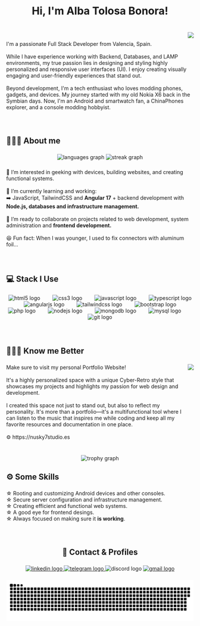 <h1 align="center">Hi, I'm <b>Alba Tolosa Bonora</b>!</h1>

###

<br clear="both">

<img align="right" height="99" src="https://media.tenor.com/qN1R94E7NVgAAAAj/welcome-images.gif"  />

###

<p align="left">I'm a passionate Full Stack Developer from Valencia, Spain.<br><br>While I have experience working with Backend, Databases, and LAMP environments, my true passion lies in designing and styling highly personalized and responsive user interfaces (UI). I enjoy creating visually engaging and user-friendly experiences that stand out.<br><br>Beyond development, I'm a tech enthusiast who loves modding phones, gadgets, and devices. My journey started with my old Nokia X6 back in the Symbian days. Now, I'm an Android and smartwatch fan, a ChinaPhones explorer, and a console modding hobbyist.</p>

###
<br clear="both">
<h2 align="left">👩🏼‍💻 About me</h2>

###

<div align="center">
  <img src="https://github-readme-stats.vercel.app/api/top-langs?username=Nusky7&locale=en&hide_title=false&layout=compact&card_width=320&langs_count=6&theme=radical&hide_border=true&order=2" height="150" alt="languages graph"  />
  <img src="https://streak-stats.demolab.com?user=Nusky7&locale=en&mode=daily&theme=radical&hide_border=true&border_radius=10&order=3" height="150" alt="streak graph"  />
</div>

###

<p align="left"><p align="left">👀 I’m interested in geeking with devices, building websites, and creating functional systems.<br><br>🌱 I’m currently learning and working:<br>➡️ JavaScript, TailwindCSS and <b>Angular 17</b> + backend development with <b>Node.js, databases and infrastructure management.</b><br><br>💞️ I’m ready to collaborate on projects related to web development, system administration and <b>frontend development.</b><br><br>😆 Fun fact: When I was younger, I used to fix connectors with aluminum foil...</p></p>

###
<br clear="both">

<h2 align="left">💻 Stack I Use</h2>

###

<div align="center">
  <img src="https://cdn.simpleicons.org/html5/E34F26" height="40" alt="html5 logo"  />
  <img width="25" />
  <img src="https://cdn.simpleicons.org/css3/1572B6" height="40" alt="css3 logo"  />
  <img width="25" />
  <img src="https://cdn.simpleicons.org/javascript/F7DF1E" height="40" alt="javascript logo"  />
  <img width="25" />
  <img src="https://cdn.simpleicons.org/typescript/3178C6" height="40" alt="typescript logo"  />
  <img width="25" />
  <img src="https://cdn.simpleicons.org/angular/DD0031" height="40" alt="angularjs logo"  />
  <img width="25" />
  <img src="https://cdn.simpleicons.org/tailwindcss/06B6D4" height="40" alt="tailwindcss logo"  />
  <img width="25" />
  <img src="https://cdn.simpleicons.org/bootstrap/7952B3" height="40" alt="bootstrap logo"  />
  <img width="25" />
  <img src="https://cdn.simpleicons.org/php/777BB4" height="40" alt="php logo"  />
  <img width="25" />
  <img src="https://cdn.simpleicons.org/nodedotjs/339933" height="40" alt="nodejs logo"  />
  <img width="25" />
  <img src="https://cdn.simpleicons.org/mongodb/47A248" height="40" alt="mongodb logo"  />
  <img width="25" />
  <img src="https://skillicons.dev/icons?i=mysql" height="40" alt="mysql logo"  />
  <img width="25" />
  <img src="https://cdn.simpleicons.org/git/F05032" height="40" alt="git logo"  />
</div>

###
<br clear="both">
<h2 align="left">🙋🏼‍♀️ Know me Better</h2>

###

<img align="right" height="210" src="https://nusky7studio.es/img/n7s.png"  />

###

<p align="left">Make sure to visit my personal Portfolio Website!<br><br>It's a highly personalized space with a unique Cyber-Retro style that showcases my projects and highlights my passion for web design and development.<br><br>I created this space not just to stand out, but also to reflect my personality. It's more than a portfolio—it's a multifunctional tool where I can listen to the music that inspires me while coding and keep all my favorite resources and documentation in one place.<br><br>⚙️ https://nusky7studio.es</p>

###

<br clear="both">

<div align="center">
  <img src="https://github-profile-trophy.vercel.app?username=Nusky7&theme=radical&column=3&row=1&margin-w=8&margin-h=8&no-bg=true&no-frame=true&order=4" height="150" alt="trophy graph"  />
</div>

###
<h2 align="left">⚙️ Some Skills</h2>

###

<p align="left">☆ Rooting and customizing Android devices and other consoles.<br>☆ Secure server configuration and infrastructure management.<br>☆ Creating efficient and functional web systems.<br>☆ A good eye for frontend desings.<br>☆ Always focused on making sure it <b>is working</b>.</p>

###
<br clear="both">
<h2 align="center">📨 Contact & Profiles</h2>

###

<div align="center">
  <a href="https://es.linkedin.com/in/alba-tolosa-bonora-792b7a291" target="_blank">
    <img src="https://img.shields.io/static/v1?message=LinkedIn&logo=linkedin&label=&color=0077B5&logoColor=white&labelColor=&style=for-the-badge" height="40" alt="linkedin logo"  />
  </a>
  <a href="https://t.me/Nusky_7" target="_blank">
    <img src="https://img.shields.io/static/v1?message=Telegram&logo=telegram&label=&color=2CA5E0&logoColor=white&labelColor=&style=for-the-badge" height="40" alt="telegram logo"  />
  </a>
  <img src="https://img.shields.io/static/v1?message=Discord&logo=discord&label=&color=7289DA&logoColor=white&labelColor=&style=for-the-badge" height="40" alt="discord logo"  />
  <a href="mailto:4lbawork@gmail.com" target="_blank">
    <img src="https://img.shields.io/static/v1?message=Gmail&logo=gmail&label=&color=D14836&logoColor=white&labelColor=&style=for-the-badge" height="40" alt="gmail logo"  />
  </a>
</div>

###

<img src="https://raw.githubusercontent.com/Nusky7/Nusky7/output/snake.svg" alt="Snake animation" />

###
